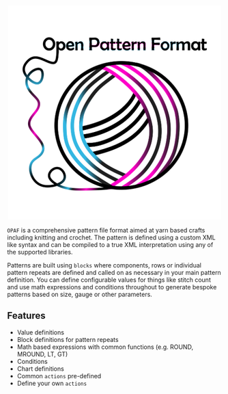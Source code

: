 <p align="center">
    <img src="assets/icon.png" height="500">
</p>

`OPAF` is a comprehensive pattern file format aimed at yarn based crafts including knitting and crochet. The pattern is defined using a custom XML like syntax and can be compiled to a true XML interpretation using any of the supported libraries.

Patterns are built using `blocks` where components, rows or individual pattern repeats are defined and called on as necessary in your main pattern definition. You can define configurable values for things like stitch count and use math expressions and conditions throughout to generate bespoke patterns based on size, gauge or other parameters.

##  Features

* Value definitions
* Block definitions for pattern repeats
* Math based expressions with common functions (e.g. ROUND, MROUND, LT, GT)
* Conditions
* Chart definitions
* Common `actions` pre-defined
* Define your own `actions`
